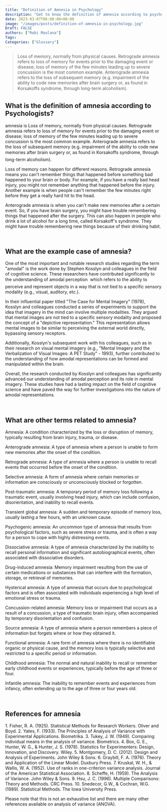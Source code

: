 ```yaml
---
title: "Definition of Amnesia in Psychology"
description: "Get to know the definition of amnesia according to psychologists."
date: 2023-03-07T06:00:00+00:00
image: "/images/posts/definition-of-amnesia-in-psychology.jpg"
Draft: FALSE
authors: ["Robi Maulana"]
Tags: 
Categories: ["Glossary"]
---
```






> Loss of memory, normally from physical causes. Retrograde amnesia refers to loss of memory for events prior to the damaging event or disease; loss of memory of the few minutes leading up to severe concussion is the most common example. Anterograde amnesia refers to the loss of subsequent memory (e.g. impairment of the ability to code new memories after brain surgery or, as found in Korsakoffs syndrome, through long-term alcoholism).

## What is the definition of amnesia according to Psychologists?

amnesia is Loss of memory, normally from physical causes. Retrograde amnesia refers to loss of memory for events prior to the damaging event or disease; loss of memory of the few minutes leading up to severe concussion is the most common example. Anterograde amnesia refers to the loss of subsequent memory (e.g. impairment of the ability to code new memories after brain surgery or, as found in Korsakoffs syndrome, through long-term alcoholism).

Loss of memory can happen for different reasons. Retrograde amnesia means you can't remember things that happened before something bad happened to your brain or body. For example, if you have a really bad head injury, you might not remember anything that happened before the injury. Another example is when people can't remember the few minutes right before they get a really hard hit to the head.

Anterograde amnesia is when you can't make new memories after a certain event. So, if you have brain surgery, you might have trouble remembering things that happened after the surgery. This can also happen in people who drink a lot of alcohol for a long time, called Korsakoff's syndrome. They might have trouble remembering new things because of their drinking habit.

 

## What are the example case of amnesia?

One of the most important and notable research studies regarding the term "amodal" is the work done by Stephen Kosslyn and colleagues in the field of cognitive science. These researchers have contributed significantly to the understanding of amodal perception  which refers to the ability to perceive and represent objects in a way that is not tied to a specific sensory modality (e.g., visual, auditory, etc.).

In their influential paper titled "The Case for Mental Imagery" (1978), Kosslyn and colleagues conducted a series of experiments to support the idea that imagery in the mind can involve multiple modalities. They argued that mental images are not tied to a specific sensory modality and proposed the concept of a "depictive representation." This representation allows mental images to be similar to perceiving the external world directly, bypassing sensory receptors.

Additionally, Kosslyn's subsequent work with his colleagues, such as in their research on visual mental imagery (e.g., "Mental Imagery and the Verbalization of Visual Images: A PET Study" - 1993), further contributed to the understanding of how amodal representations can be formed and manipulated within the brain.

Overall, the research conducted by Kosslyn and colleagues has significantly advanced our understanding of amodal perception and its role in mental imagery. These studies have had a lasting impact on the field of cognitive science and have paved the way for further investigations into the nature of amodal representations.

 

## What are other terms related to amnesia?

Amnesia: A condition characterized by the loss or disruption of memory, typically resulting from brain injury, trauma, or disease.

Anterograde amnesia: A type of amnesia where a person is unable to form new memories after the onset of the condition.

Retrograde amnesia: A type of amnesia where a person is unable to recall events that occurred before the onset of the condition.

Selective amnesia: A form of amnesia where certain memories or information are consciously or unconsciously blocked or forgotten.

Post-traumatic amnesia: A temporary period of memory loss following a traumatic event, usually involving head injury, which can include confusion, disorientation, and inability to recall events.

Transient global amnesia: A sudden and temporary episode of memory loss, usually lasting a few hours, with an unknown cause.

Psychogenic amnesia: An uncommon type of amnesia that results from psychological factors, such as severe stress or trauma, and is often a way for a person to cope with highly distressing events.

Dissociative amnesia: A type of amnesia characterized by the inability to recall personal information and significant autobiographical events, often associated with dissociative disorders.

Drug-induced amnesia: Memory impairment resulting from the use of certain medications or substances that can interfere with the formation, storage, or retrieval of memories.

Hysterical amnesia: A type of amnesia that occurs due to psychological factors and is often associated with individuals experiencing a high level of emotional stress or trauma.

Concussion-related amnesia: Memory loss or impairment that occurs as a result of a concussion, a type of traumatic brain injury, often accompanied by temporary disorientation and confusion.

Source amnesia: A type of amnesia where a person remembers a piece of information but forgets where or how they obtained it.

Functional amnesia: A rare form of amnesia where there is no identifiable organic or physical cause, and the memory loss is typically selective and restricted to a specific period or information.

Childhood amnesia: The normal and natural inability to recall or remember early childhood events or experiences, typically before the age of three or four.

Infantile amnesia: The inability to remember events and experiences from infancy, often extending up to the age of three or four years old.

 

## References for amnesia

1\. Fisher, R. A. (1925). Statistical Methods for Research Workers. Oliver and Boyd. 2. Yates, F. (1933). The Principles of Analysis of Variance with Experimental Applications. Biometrika. 3. Tukey, J. W. (1949). Comparing individual means in the analysis of variance. Biometrics. 4. Box, G. E., Hunter, W. G., & Hunter, J. S. (1978). Statistics for Experimenters: Design, Innovation, and Discovery. Wiley. 5. Montgomery, D. C. (2012). Design and Analysis of Experiments. John Wiley & Sons. 6. Graybill, F. A. (1976). Theory and Application of the Linear Model. Duxbury Press. 7. Kruskal, W. H., & Wallis, W. A. (1952). Use of ranks in one-criterion variance analysis. Journal of the American Statistical Association. 8. Scheffe, H. (1959). The Analysis of Variance. John Wiley & Sons. 9. Hsu, J. C. (1996). Multiple Comparisons: Theory and Methods. CRC Press. 10. Snedecor, G.W., & Cochran, W.G. (1989). Statistical Methods. The Iowa University Press.

Please note that this is not an exhaustive list and there are many other references available on analysis of variance (ANOVA).
